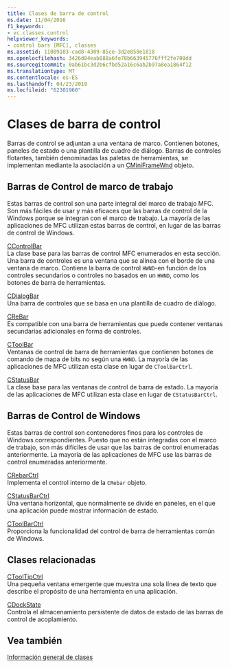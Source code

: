 ```yaml
---
title: Clases de barra de control
ms.date: 11/04/2016
f1_keywords:
- vc.classes.control
helpviewer_keywords:
- control bars [MFC], classes
ms.assetid: 11009103-cad8-4309-85ce-3d2e858e1818
ms.openlocfilehash: 3426d84eab888a6fe78b663945776fff2fe708dd
ms.sourcegitcommit: 0ab61bc3d2b6cfbd52a16c6ab2b97a8ea1864f12
ms.translationtype: MT
ms.contentlocale: es-ES
ms.lasthandoff: 04/23/2019
ms.locfileid: "62301960"
---
```

# <a name="control-bar-classes"></a>Clases de barra de control

Barras de control se adjuntan a una ventana de marco. Contienen botones, paneles de estado o una plantilla de cuadro de diálogo. Barras de controles flotantes, también denominadas las paletas de herramientas, se implementan mediante la asociación a un [CMiniFrameWnd](../mfc/reference/cminiframewnd-class.md) objeto.

## <a name="framework-control-bars"></a>Barras de Control de marco de trabajo

Estas barras de control son una parte integral del marco de trabajo MFC. Son más fáciles de usar y más eficaces que las barras de control de la Windows porque se integran con el marco de trabajo. La mayoría de las aplicaciones de MFC utilizan estas barras de control, en lugar de las barras de control de Windows.

[CControlBar](../mfc/reference/ccontrolbar-class.md)<br/>
La clase base para las barras de control MFC enumerados en esta sección. Una barra de controles es una ventana que se alinea con el borde de una ventana de marco. Contiene la barra de control `HWND`-en función de los controles secundarios o controles no basados en un `HWND`, como los botones de barra de herramientas.

[CDialogBar](../mfc/reference/cdialogbar-class.md)<br/>
Una barra de controles que se basa en una plantilla de cuadro de diálogo.

[CReBar](../mfc/reference/crebar-class.md)<br/>
Es compatible con una barra de herramientas que puede contener ventanas secundarias adicionales en forma de controles.

[CToolBar](../mfc/reference/ctoolbar-class.md)<br/>
Ventanas de control de barra de herramientas que contienen botones de comando de mapa de bits no según una `HWND`. La mayoría de las aplicaciones de MFC utilizan esta clase en lugar de `CToolBarCtrl`.

[CStatusBar](../mfc/reference/cstatusbar-class.md)<br/>
La clase base para las ventanas de control de barra de estado. La mayoría de las aplicaciones de MFC utilizan esta clase en lugar de `CStatusBarCtrl`.

## <a name="windows-control-bars"></a>Barras de Control de Windows

Estas barras de control son contenedores finos para los controles de Windows correspondientes. Puesto que no están integradas con el marco de trabajo, son más difíciles de usar que las barras de control enumeradas anteriormente. La mayoría de las aplicaciones de MFC use las barras de control enumeradas anteriormente.

[CRebarCtrl](../mfc/reference/crebarctrl-class.md)<br/>
Implementa el control interno de la `CRebar` objeto.

[CStatusBarCtrl](../mfc/reference/cstatusbarctrl-class.md)<br/>
Una ventana horizontal, que normalmente se divide en paneles, en el que una aplicación puede mostrar información de estado.

[CToolBarCtrl](../mfc/reference/ctoolbarctrl-class.md)<br/>
Proporciona la funcionalidad del control de barra de herramientas común de Windows.

## <a name="related-classes"></a>Clases relacionadas

[CToolTipCtrl](../mfc/reference/ctooltipctrl-class.md)<br/>
Una pequeña ventana emergente que muestra una sola línea de texto que describe el propósito de una herramienta en una aplicación.

[CDockState](../mfc/reference/cdockstate-class.md)<br/>
Controla el almacenamiento persistente de datos de estado de las barras de control de acoplamiento.

## <a name="see-also"></a>Vea también

[Información general de clases](../mfc/class-library-overview.md)

